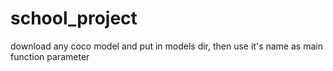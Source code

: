 # school_project
download any coco model and put in models dir, then use it's name as main function parameter
